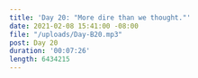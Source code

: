 ```yaml
---
title: 'Day 20: "More dire than we thought."'
date: 2021-02-08 15:41:00 -08:00
file: "/uploads/Day-B20.mp3"
post: Day 20
duration: '00:07:26'
length: 6434215
---
```


